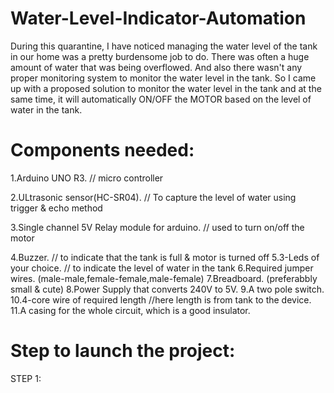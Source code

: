 # Water-Level-Indicator-Automation

During this quarantine, I have noticed managing the water level of the tank in our home was a pretty burdensome job to do. There was often a huge amount of water that was being overflowed. And also there wasn't any proper monitoring system to monitor the water level in the tank. So I came up with a proposed solution to monitor the water level in the tank and at the same time, it will automatically ON/OFF the MOTOR based on the level of water in the tank. 

# Components needed:
1.Arduino UNO R3. // micro controller  

2.ULtrasonic sensor(HC-SR04). // To capture the level of water using trigger & echo method

3.Single channel 5V Relay module for arduino. // used to turn on/off the motor 

4.Buzzer. // to indicate that the tank is full & motor is turned off
5.3-Leds of your choice. // to indicate the level of water in the tank 
6.Required jumper wires. (male-male,female-female,male-female)
7.Breadboard. (preferabbly small & cute)
8.Power Supply that converts 240V to 5V.
9.A two pole switch. 
10.4-core wire of required length //here length is from tank to the device.
11.A casing for the whole circuit, which is a good insulator.

# Step to launch the project:

STEP 1: 
